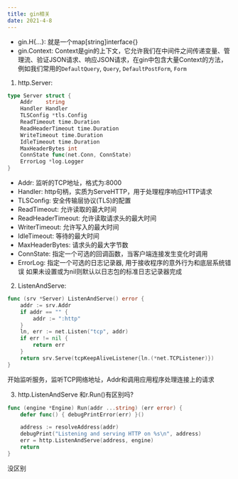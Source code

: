 ```yaml
---
title: gin相关
date: 2021-4-8
---
```



+ gin.H{...}: 就是一个map[string]interface{}
+ gin.Context: Context是gin的上下文，它允许我们在中间件之间传递变量、管理流、验证JSON请求、响应JSON请求，在gin中包含大量Context的方法，例如我们常用的```DefaultQuery```, ```Query```, ```DefaultPostForm```, ```Form```



1. http.Server:
```go
type Server struct {
    Addr    string
    Handler Handler
    TLSConfig *tls.Config
    ReadTimeout time.Duration
    ReadHeaderTimeout time.Duration
    WriteTimeout time.Duration
    IdleTimeout time.Duration
    MaxHeaderBytes int
    ConnState func(net.Conn, ConnState)
    ErrorLog *log.Logger
}
```

+ Addr: 监听的TCP地址，格式为:8000
+ Handler: http句柄，实质为ServeHTTP，用于处理程序响应HTTP请求
+ TLSConfig: 安全传输层协议(TLS)的配置
+ ReadTimeout: 允许读取的最大时间
+ ReadHeaderTimeout: 允许读取请求头的最大时间
+ WriterTimeout: 允许写入的最大时间
+ IdleTimeout: 等待的最大时间
+ MaxHeaderBytes: 请求头的最大字节数
+ ConnState: 指定一个可选的回调函数，当客户端连接发生变化时调用
+ ErrorLog: 指定一个可选的日志记录器, 用于接收程序的意外行为和底层系统错误 如果未设置或为nil则默认以日志包的标准日志记录器完成  


2. ListenAndServe:

```go
func (srv *Server) ListenAndServe() error {
    addr := srv.Addr
    if addr == "" {
        addr := ":http"
    }
    ln, err := net.Listen("tcp", addr)
    if err != nil {
        return err
    }
    return srv.Serve(tcpKeepAliveListener{ln.(*net.TCPListener)})
}
```

开始监听服务，监听TCP网络地址，Addr和调用应用程序处理连接上的请求


3. http.ListenAndServe 和r.Run()有区别吗?

```go
func (engine *Engine) Run(addr ...string) (err error) {
    defer func() { debugPrintError(err) }()

    address := resolveAddress(addr)
    debugPrint("Listening and serving HTTP on %s\n", address)
    err = http.ListenAndServe(address, engine)
    return
}
```

没区别



